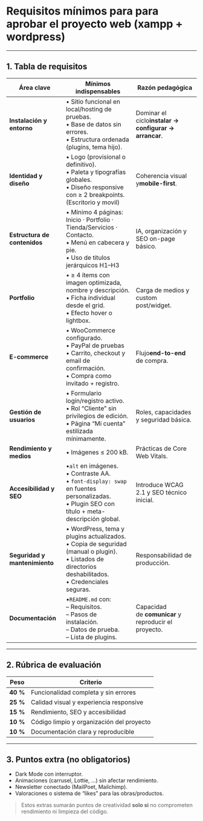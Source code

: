 # Requisitos mínimos para para aprobar el proyecto web (xampp + wordpress)

---

## 1. Tabla de requisitos

| Área clave                         | Mínimos indispensables                                                                                                                                                | Razón pedagógica                                            |
| ----------------------------------- | ---------------------------------------------------------------------------------------------------------------------------------------------------------------------- | ------------------------------------------------------------- |
| **Instalación y entorno**    | • Sitio funcional en local/hosting de pruebas.<br />• Base de datos sin errores.<br />• Estructura ordenada (plugins, tema hijo).                                   | Dominar el ciclo**instalar → configurar → arrancar**. |
| **Identidad y diseño**       | • Logo (provisional o definitivo).<br />• Paleta y tipografías globales.<br />• Diseño responsive con ≥ 2 breakpoints. (Escritorio y movil)                      | Coherencia visual y**mobile-first**.                    |
| **Estructura de contenidos**  | • Mínimo 4 páginas: Inicio · Portfolio · Tienda/Servicios · Contacto.<br />• Menú en cabecera y pie.<br />• Uso de títulos jerárquicos H1–H3               | IA, organización y SEO on-page básico.                      |
| **Portfolio**                 | • ≥ 4 ítems con imagen optimizada, nombre y descripción.<br />• Ficha individual desde el grid.<br />• Efecto hover o lightbox.                                  | Carga de medios y custom post/widget.                         |
| **E-commerce**                | • WooCommerce configurado.<br />• PayPal de pruebas<br />• Carrito, checkout y email de confirmación.<br />• Compra como invitado + registro.                     | Flujo**end-to-end** de compra.                          |
| **Gestión de usuarios**      | • Formulario login/registro activo.<br />• Rol “Cliente” sin privilegios de edición.<br />• Página “Mi cuenta” estilizada mínimamente.                       | Roles, capacidades y seguridad básica.                       |
| **Rendimiento y medios**      | • Imágenes ≤ 200 kB.                                                                                                                                                | Prácticas de Core Web Vitals.                                |
| **Accesibilidad y SEO**       | •`alt` en imágenes.<br />• Contraste AA.<br />• `font-display: swap` en fuentes personalizadas.<br />• Plugin SEO con título + meta-descripción global.     | Introduce WCAG 2.1 y SEO técnico inicial.                    |
| **Seguridad y mantenimiento** | • WordPress, tema y plugins actualizados.<br />• Copia de seguridad (manual o plugin).<br />• Listados de directorios deshabilitados.<br />• Credenciales seguras. | Responsabilidad de producción.                               |
| **Documentación**            | •`README.md` con:<br />– Requisitos. <br />– Pasos de instalación.<br />– Datos de prueba.<br />– Lista de plugins.                                           | Capacidad de **comunicar** y reproducir el proyecto.   |

---

## 2. Rúbrica de evaluación

| Peso           | Criterio                                    |
| -------------- | ------------------------------------------- |
| **40 %** | Funcionalidad completa y sin errores        |
| **25 %** | Calidad visual y experiencia responsive     |
| **15 %** | Rendimiento, SEO y accesibilidad            |
| **10 %** | Código limpio y organización del proyecto |
| **10 %** | Documentación clara y reproducible         |

---

## 3. Puntos extra (no obligatorios)

* Dark Mode con interruptor.
* Animaciones (carrusel, Lottie, ...) sin afectar rendimiento.
* Newsletter conectado (MailPoet, Mailchimp).
* Valoraciones o sistema de “likes” para las obras/productos.

> Estos extras sumarán puntos de creatividad **solo si** no comprometen rendimiento ni limpieza del código.
